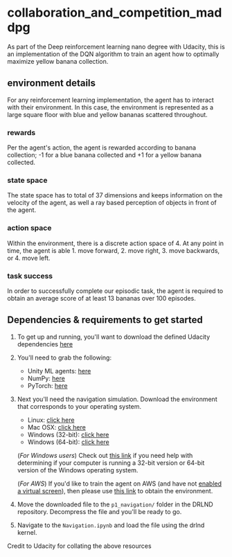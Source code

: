 # collaboration_and_competition_maddpg

As part of the Deep reinforcement learning nano degree with Udacity, this is an implementation of the DQN algorithm to train an agent how to optimally maximize yellow banana collection. 

## environment details
For any reinforcement learning implementation, the agent has to interact with their environment. In this case, the environment is represented as a large square floor with blue and yellow bananas scattered throughout. 

### rewards
Per the agent's action, the agent is rewarded according to banana collection; -1 for a blue banana collected and +1 for a yellow banana collected.

### state space
The state space has to total of 37 dimensions and keeps information on the velocity of the agent, as well a ray based perception of objects in front of the agent.

### action space
Within the environment, there is a discrete action space of 4. At any point in time, the agent is able 1. move forward, 2. move right, 3. move backwards, or 4. move left.

### task success
In order to successfully complete our episodic task, the agent is required to obtain an average score of at least 13 bananas over 100 episodes.

## Dependencies & requirements to get started

1. To get up and running, you'll want to download the defined Udacity dependencies [here](https://github.com/udacity/deep-reinforcement-learning#dependencies)

2. You'll need to grab the following:
    - Unity ML agents: [here](https://github.com/Unity-Technologies/ml-agents/blob/master/docs/Installation.md)
    - NumPy: [here](http://www.numpy.org/) 
    - PyTorch: [here](https://pytorch.org/) 

3. Next you'll need the navigation simulation. Download the environment that corresponds to your operating system. 
    - Linux: [click here](https://s3-us-west-1.amazonaws.com/udacity-drlnd/P1/Banana/Banana_Linux.zip)
    - Mac OSX: [click here](https://s3-us-west-1.amazonaws.com/udacity-drlnd/P1/Banana/Banana.app.zip)
    - Windows (32-bit): [click here](https://s3-us-west-1.amazonaws.com/udacity-drlnd/P1/Banana/Banana_Windows_x86.zip)
    - Windows (64-bit): [click here](https://s3-us-west-1.amazonaws.com/udacity-drlnd/P1/Banana/Banana_Windows_x86_64.zip)
    
    (_For Windows users_) Check out [this link](https://support.microsoft.com/en-us/help/827218/how-to-determine-whether-a-computer-is-running-a-32-bit-version-or-64) if you need help with determining if your computer is running a 32-bit version or 64-bit version of the Windows operating system.

    (_For AWS_) If you'd like to train the agent on AWS (and have not [enabled a virtual screen](https://github.com/Unity-Technologies/ml-agents/blob/master/docs/Training-on-Amazon-Web-Service.md)), then please use [this link](https://s3-us-west-1.amazonaws.com/udacity-drlnd/P1/Banana/Banana_Linux_NoVis.zip) to obtain the environment.
    
4. Move the downloaded file to the `p1_navigation/` folder in the DRLND repository. Decompress the file and you'll be ready to go. 

5. Navigate to the `Navigation.ipynb` and load the file using the drlnd kernel. 

Credit to Udacity for collating the above resources

